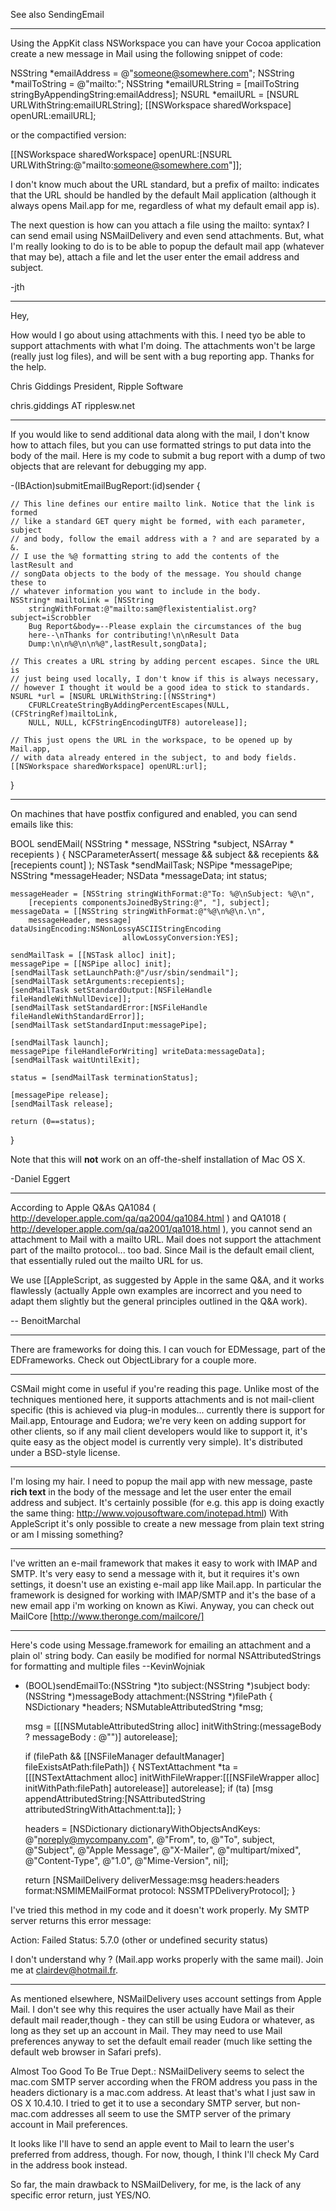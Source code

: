 See also SendingEmail

----

Using the AppKit class NSWorkspace you can have your Cocoa application create a new message in Mail using the following snippet of code:

    

NSString *emailAddress = @"someone@somewhere.com";
NSString *mailToString = @"mailto:";
NSString *emailURLString = [mailToString stringByAppendingString:emailAddress];
NSURL *emailURL = [NSURL URLWithString:emailURLString];
[[NSWorkspace sharedWorkspace] openURL:emailURL];



or the compactified version:

    

[[NSWorkspace sharedWorkspace] openURL:[NSURL URLWithString:@"mailto:someone@somewhere.com"]];



I don't know much about the URL standard, but a prefix of mailto: indicates that the URL should be handled by the default Mail application (although it always opens Mail.app for me, regardless of what my default email app is).  



The next question is how can you attach a file using the mailto: syntax? I can send email using NSMailDelivery and even send attachments. But, what I'm really looking to do is to be able to popup the default mail app (whatever that may be), attach a file and let the user enter the email address and subject. 

-jth

----
Hey,

How would I go about using attachments with this.  I need tyo be able to support attachments with what I'm doing.  The attachments won't be large (really just log files), and will be sent with a bug reporting app.  Thanks for the help.

Chris Giddings
President, Ripple Software


chris.giddings AT ripplesw.net

----

If you would like to send additional data along with the mail, I don't know how to attach files, but you can use formatted strings to put data into the body of the mail. Here is my code to submit a bug report with a dump of two objects that are relevant for debugging my app.

    

-(IBAction)submitEmailBugReport:(id)sender
{

    // This line defines our entire mailto link. Notice that the link is formed
    // like a standard GET query might be formed, with each parameter, subject
    // and body, follow the email address with a ? and are separated by a &.
    // I use the %@ formatting string to add the contents of the lastResult and
    // songData objects to the body of the message. You should change these to
    // whatever information you want to include in the body.
    NSString* mailtoLink = [NSString
        stringWithFormat:@"mailto:sam@flexistentialist.org?subject=iScrobbler
        Bug Report&body=--Please explain the circumstances of the bug
        here--\nThanks for contributing!\n\nResult Data
        Dump:\n\n%@\n\n%@",lastResult,songData];
    
    // This creates a URL string by adding percent escapes. Since the URL is
    // just being used locally, I don't know if this is always necessary,
    // however I thought it would be a good idea to stick to standards.
    NSURL *url = [NSURL URLWithString:[(NSString*)
        CFURLCreateStringByAddingPercentEscapes(NULL, (CFStringRef)mailtoLink,
        NULL, NULL, kCFStringEncodingUTF8) autorelease]];

    // This just opens the URL in the workspace, to be opened up by Mail.app,
    // with data already entered in the subject, to and body fields.
    [[NSWorkspace sharedWorkspace] openURL:url];

}



----

On machines that have postfix configured and enabled, you can send emails like this:

    
BOOL sendEMail( NSString * message, NSString *subject, NSArray * recepients )
{
	NSCParameterAssert( message && subject && recepients && [recepients count] );
	NSTask *sendMailTask;
	NSPipe *messagePipe;
	NSString *messageHeader;
	NSData *messageData;
	int status;
	
	messageHeader = [NSString stringWithFormat:@"To: %@\nSubject: %@\n",
		[recepients componentsJoinedByString:@", "], subject];
	messageData = [[NSString stringWithFormat:@"%@\n%@\n.\n",
		messageHeader, message] dataUsingEncoding:NSNonLossyASCIIStringEncoding
							 allowLossyConversion:YES];
	
	sendMailTask = [[NSTask alloc] init];
	messagePipe = [[NSPipe alloc] init];
	[sendMailTask setLaunchPath:@"/usr/sbin/sendmail"];
	[sendMailTask setArguments:recepients];
	[sendMailTask setStandardOutput:[NSFileHandle fileHandleWithNullDevice]];
	[sendMailTask setStandardError:[NSFileHandle fileHandleWithStandardError]];
	[sendMailTask setStandardInput:messagePipe];
	
	[sendMailTask launch];
	messagePipe fileHandleForWriting] writeData:messageData];
	[sendMailTask waitUntilExit];
	
	status = [sendMailTask terminationStatus];
	
	[messagePipe release];
	[sendMailTask release];
	
	return (0==status);
}


Note that this will **not** work on an off-the-shelf installation of Mac OS X.

-Daniel Eggert

----

According to Apple Q&As QA1084 ( http://developer.apple.com/qa/qa2004/qa1084.html ) and QA1018 ( http://developer.apple.com/qa/qa2001/qa1018.html ), you cannot send an attachment to Mail with a mailto URL. Mail does not support the attachment part of the mailto protocol... too bad.
Since Mail is the default email client, that essentially ruled out the mailto URL for us.

We use [[AppleScript, as suggested by Apple in the same Q&A, and it works flawlessly (actually Apple own examples are incorrect and you need to adapt them slightly but the general principles outlined in the Q&A work).

-- BenoitMarchal

----

There are frameworks for doing this. I can vouch for EDMessage, part of the EDFrameworks. Check out ObjectLibrary for a couple more.

----

CSMail might come in useful if you're reading this page. Unlike most of the techniques mentioned here, it supports attachments and is not mail-client specific (this is achieved via plug-in modules... currently there is support for Mail.app, Entourage and Eudora; we're very keen on adding support for other clients, so if any mail client developers would like to support it, it's quite easy as the object model is currently very simple). It's distributed under a BSD-style license.

----

I'm losing my hair. I need to popup the mail app with new message, paste **rich text** in the body of the message and let the user enter the email address and subject. It's certainly possible (for e.g. this app is doing exactly the same thing: http://www.vojousoftware.com/inotepad.html)
With AppleScript it's only possible to create a new message from plain text string or am I missing something?

----

I've written an e-mail framework that makes it easy to work with IMAP and SMTP. It's very easy to send a message with it, but it requires it's own settings, it doesn't use an existing e-mail app like Mail.app. In particular the framework is designed for working with IMAP/SMTP and it's the base of a new email app i'm working on known as Kiwi. Anyway, you can check out MailCore [http://www.theronge.com/mailcore/]

----

Here's code using Message.framework for emailing an attachment and a plain ol' string body. Can easily be modified for normal NSAttributedStrings for formatting and multiple files --KevinWojniak

    
+ (BOOL)sendEmailTo:(NSString *)to subject:(NSString *)subject body:(NSString *)messageBody attachment:(NSString *)filePath
{
	NSDictionary *headers;
	NSMutableAttributedString *msg;
	
	msg = [[[NSMutableAttributedString alloc] initWithString:(messageBody ? messageBody : @"")] autorelease];
	
	if (filePath && [[NSFileManager defaultManager] fileExistsAtPath:filePath])
	{
		NSTextAttachment *ta = [[[NSTextAttachment alloc] initWithFileWrapper:[[[NSFileWrapper alloc] initWithPath:filePath] autorelease]] autorelease];
		if (ta)
			[msg appendAttributedString:[NSAttributedString attributedStringWithAttachment:ta]];
	}
	
	headers = [NSDictionary dictionaryWithObjectsAndKeys:
		@"noreply@mycompany.com", @"From",
		to, @"To",
		subject, @"Subject",
		@"Apple Message", @"X-Mailer",
		@"multipart/mixed", @"Content-Type",
		@"1.0", @"Mime-Version",
		nil];
	
	return [NSMailDelivery deliverMessage:msg
								  headers:headers
								   format:NSMIMEMailFormat
								 protocol: NSSMTPDeliveryProtocol];
}


I've tried this method in my code and it doesn't work properly. My SMTP server returns this error message:

 Action: Failed
 Status: 5.7.0 (other or undefined security status)

I don't understand why ? (Mail.app works properly with the same mail).
Join me at clairdev@hotmail.fr.


----

As mentioned elsewhere, NSMailDelivery uses account settings from Apple Mail. I don't see why this requires the user actually have Mail as their default mail reader,though - they can still be using Eudora or whatever, as long as they set up an account in Mail. They may need to use Mail preferences anyway to set the default email reader (much like setting the default web browser in Safari prefs).

Almost Too Good To Be True Dept.: NSMailDelivery seems to select the mac.com SMTP server according when the FROM address you pass in the headers dictionary is a mac.com address. At least that's what I just saw in OS X 10.4.10. I tried to get it to use a secondary SMTP server, but non-mac.com addresses all seem to use the SMTP server of the primary account in Mail preferences.

It looks like I'll have to send an apple event to Mail to learn the user's preferred from address, though. For now, though, I think I'll check My Card in the address book instead.

So far, the main drawback to NSMailDelivery, for me, is the lack of any specific error return, just YES/NO.
